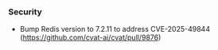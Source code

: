 ### Security

- Bump Redis version to 7.2.11 to address CVE-2025-49844
  (<https://github.com/cvat-ai/cvat/pull/9876>)

